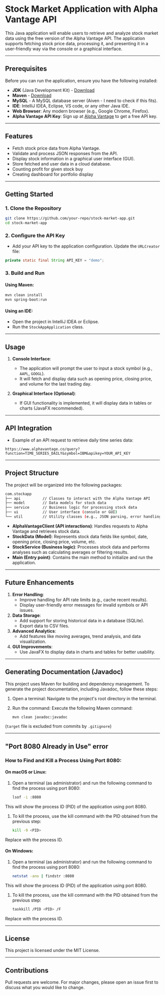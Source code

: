 # Stock Market Application with Alpha Vantage API

This Java application will enable users to retrieve and analyze stock market data using the free version of the Alpha Vantage API. The application supports fetching stock price data, processing it, and presenting it in a user-friendly way via the console or a graphical interface.

---

## Prerequisites

Before you can run the application, ensure you have the following installed:

- **JDK** (Java Development Kit) - [Download](https://www.oracle.com/java/technologies/javase-jdk11-downloads.html)
- **Maven** - [Download](https://maven.apache.org/download.cgi)
- **MySQL** - A MySQL database server (Aiven - I need to check if this fits).
- **IDE**: IntelliJ IDEA, Eclipse, VS code, or any other Java IDE.
- **Web Browser**: Any modern browser (e.g., Google Chrome, Firefox).
- **Alpha Vantage API Key**: Sign up at [Alpha Vantage](https://www.alphavantage.com) to get a free API key.

---

## Features

- Fetch stock price data from Alpha Vantage.
- Validate and process JSON responses from the API.
- Display stock information in a graphical user interface (GUI).
- Store fetched and user data in a cloud database.
- Counting profit for given stock buy
- Creating dashboard for portfolio display

---

## **Getting Started**

### **1. Clone the Repository**

```bash
git clone https://github.com/your-repo/stock-market-app.git
cd stock-market-app
```

### **2. Configure the API Key**

- Add your API key to the application configuration. Update the `URLCreator` file:

```java
private static final String API_KEY = "demo";
```

### **3. Build and Run**

#### Using Maven:

```bash
mvn clean install
mvn spring-boot:run
```

#### Using an IDE:

- Open the project in IntelliJ IDEA or Eclipse.
- Run the `StockAppApplication` class.

---

## **Usage**

1. **Console Interface**:

   - The application will prompt the user to input a stock symbol (e.g., `AAPL`, `GOOGL`).
   - It will fetch and display data such as opening price, closing price, and volume for the last trading day.

2. **Graphical Interface (Optional)**:

   - If GUI functionality is implemented, it will display data in tables or charts (JavaFX recommended).

---

## **API Integration**

- Example of an API request to retrieve daily time series data:

```
https://www.alphavantage.co/query?function=TIME_SERIES_DAILY&symbol=IBM&apikey=YOUR_API_KEY
```

---

## Project Structure

The project will be organized into the following packages:

```bash
com.stockapp
├── api          // Classes to interact with the Alpha Vantage API
├── model        // Data models for stock data
├── service      // Business logic for processing stock data
├── ui           // User interface (console or GUI)
└── util         // Utility classes (e.g., JSON parsing, error handling)
```

- **AlphaVantageClient (API interactions)**: Handles requests to Alpha Vantage and retrieves stock data.
- **StockData (Model)**: Represents stock data fields like symbol, date, opening price, closing price, volume, etc.
- **StockService (Business logic)**: Processes stock data and performs analyses such as calculating averages or filtering results.
- **Main (Entry point)**: Contains the main method to initialize and run the application.

---

## **Future Enhancements**

1. **Error Handling**:
   - Improve handling for API rate limits (e.g., cache recent results).
   - Display user-friendly error messages for invalid symbols or API issues.
2. **Data Storage**:
   - Add support for storing historical data in a database (SQLite).
   - Export data to CSV files.
3. **Advanced Analytics**:
   - Add features like moving averages, trend analysis, and data visualization.
4. **GUI Improvements**:
   - Use JavaFX to display data in charts and tables for better usability.

---

## Generating Documentation (Javadoc)
This project uses Maven for building and dependency management. To generate the project documentation, including Javadoc, follow these steps:

1. Open a terminal: Navigate to the project's root directory in the terminal.
2. Run the command: Execute the following Maven command:

   ```bash
   mvn clean javadoc:javadoc
   ```

(`target` file is excluded from commits by `.gitignore`)

---

## "Port 8080 Already in Use" error

### How to Find and Kill a Process Using Port 8080:

#### On macOS or Linux:
1. Open a terminal (as administrator) and run the following command to find the process using port 8080:

    ```bash
   lsof -i :8080
   ```
This will show the process ID (PID) of the application using port 8080.

1. To kill the process, use the kill command with the PID obtained from the previous step:
    ```bash
   kill -9 <PID>
   ```
Replace <PID> with the process ID.

#### On Windows:
1. Open a terminal (as administrator) and run the following command to find the process using port 8080:

    ```bash
   netstat -ano | findstr :8080
   ```
This will show the process ID (PID) of the application using port 8080.

1. To kill the process, use the kill command with the PID obtained from the previous step:
    ```bash
   taskkill /PID <PID> /F
   ```
Replace <PID> with the process ID.

---

## License

This project is licensed under the MIT License.

---

## **Contributions**

Pull requests are welcome. For major changes, please open an issue first to discuss what you would like to change.

